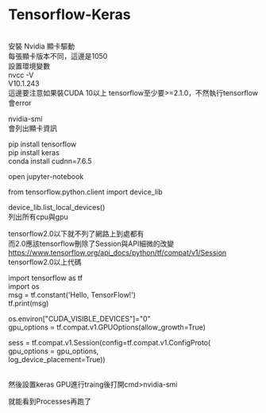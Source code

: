 # Tensorflow-Keras

<br>安裝 Nvidia 顯卡驅動<br>
每張顯卡版本不同，這邊是1050<br>
設置環境變數<br>
nvcc -V<br>
V10.1.243<br>
這邊要注意如果裝CUDA 10以上 tensorflow至少要>=2.1.0，不然執行tensorflow會error<br>

nvidia-smi<br>
會列出顯卡資訊<br>

pip install tensorflow<br>
pip install keras <br>
conda install cudnn=7.6.5<br>

open jupyter-notebook<br>

from tensorflow.python.client import device_lib<br>

device_lib.list_local_devices()<br>
列出所有cpu與gpu<br>

tensorflow2.0以下就不列了網路上到處都有<br>
而2.0應該tensorflow刪除了Session與API細微的改變<br>
https://www.tensorflow.org/api_docs/python/tf/compat/v1/Session<br>
tensorflow2.0以上代碼<br>

import tensorflow as tf<br>
import os<br>
msg = tf.constant('Hello, TensorFlow!')<br>
tf.print(msg)<br>

os.environ["CUDA_VISIBLE_DEVICES"]="0"<br>
gpu_options = tf.compat.v1.GPUOptions(allow_growth=True)<br>


sess = tf.compat.v1.Session(config=tf.compat.v1.ConfigProto(<br>
    gpu_options = gpu_options,<br>
    log_device_placement=True))<br><br>
    
然後設置keras GPU進行traing後打開cmd>nvidia-smi

就能看到Processes再跑了<br>
